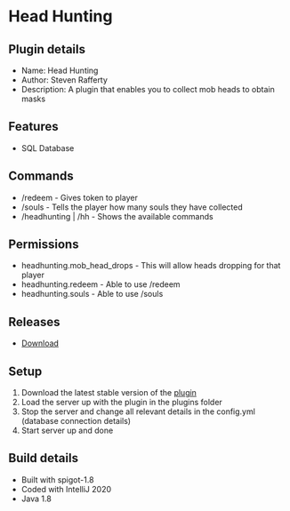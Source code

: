 # Head Hunting

## Plugin details
* Name: Head Hunting
* Author: Steven Rafferty
* Description: A plugin that enables you to collect mob heads to obtain masks

## Features
* SQL Database

## Commands
* /redeem - Gives token to player
* /souls - Tells the player how many souls they have collected
* /headhunting | /hh - Shows the available commands

## Permissions
* headhunting.mob_head_drops - This will allow heads dropping for that player
* headhunting.redeem - Able to use /redeem
* headhunting.souls - Able to use /souls

## Releases
* [Download](https://github.com/StevenRafferty/HeadHunting/releases)

## Setup
1. Download the latest stable version of the [plugin](https://github.com/StevenRafferty/HeadHunting/releases)
2. Load the server up with the plugin in the plugins folder
3. Stop the server and change all relevant details in the config.yml (database connection details)
4. Start server up and done

## Build details
* Built with spigot-1.8
* Coded with IntelliJ 2020
* Java 1.8